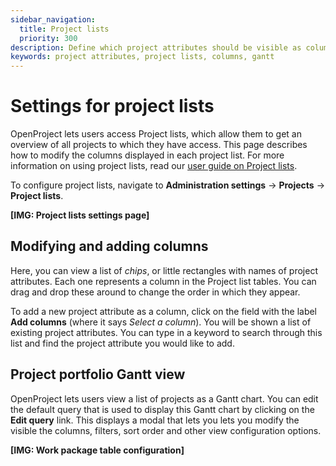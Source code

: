 ```yaml
---
sidebar_navigation:
  title: Project lists
  priority: 300
description: Define which project attributes should be visible as columns in the cross-project global project lists and Gantt views
keywords: project attributes, project lists, columns, gantt
---
```


# Settings for project lists

OpenProject lets users access Project lists, which allow them to get an overview of all projects to which they have access. This page describes how to modify the columns displayed in each project list. For more information on using project lists, read our [user guide on Project lists](../../user-guide/projects/project-lists). 

To configure project lists, navigate to **Administration settings** → **Projects** → **Project lists**. 

**[IMG: Project lists settings page]**

## Modifying and adding columns

Here, you can view a list of *chips*, or little rectangles with names of project attributes. Each one represents a column in the Project list tables. You can drag and drop these around to change the order in which they appear. 

To add a new project attribute as a column, click on the field with the label **Add columns** (where it says *Select a column*). You will be shown a list of existing project attributes. You can type in a keyword to search through this list and find the project attribute you would like to add.

## Project portfolio Gantt view

OpenProject lets users view a list of projects as a Gantt chart. You can edit the default query that is used to display this Gantt chart by clicking on the **Edit query** link. This displays a modal that lets you lets you modify the visible the columns, filters, sort order and other view configuration options.

**[IMG: Work package table configuration]**